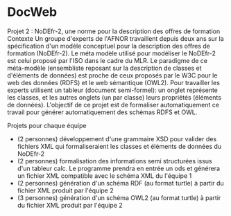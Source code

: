 # DocWeb

Projet 2 : NoDEfr-2, une norme pour la description des offres de formation
Contexte
Un groupe d'experts de l'AFNOR travaillent depuis deux ans sur la spécification d'un modèle conceptuel pour la description des offres de formation (NoDEfr-2). Le méta modèle utilisé pour modéliser le NoDEfr-2 est celui proposé par l'ISO dans le cadre du MLR. Le paradigme de ce méta-modèle (ensembliste reposant sur la description de classes et d'éléments de données) est proche de ceux proposés par le W3C pour le web des données (RDFS) et le web sémantique (OWL2). Pour travailler les experts utilisent un tableur (document semi-formel): un onglet représente les classes, et les autres onglets (un par classe) leurs propriétés (éléments de données). L'objectif de ce projet est de formaliser automatiquement ce travail pour générer automatiquement des schémas RDFS et OWL.

Projets pour chaque équipe
- (2 personnes) développement d'une grammaire XSD pour valider des fichiers XML qui formaliseraient les classes et éléments de données du NoDEfr-2
- (2 personnes) formalisation des informations semi structurées issus d'un tableur calc. Le programme prendra en entrée un ods et générera un fichier XML compatible avec le schéma XML du l'équipe 1
- (2 personnes) génération d'un schéma RDF (au format turtle) à partir du fichier XML produit par l'équipe 2
- (3 personnes) génération d'un schéma OWL2 (au format turtle) à partir du fichier XML produit par l'équipe 2
